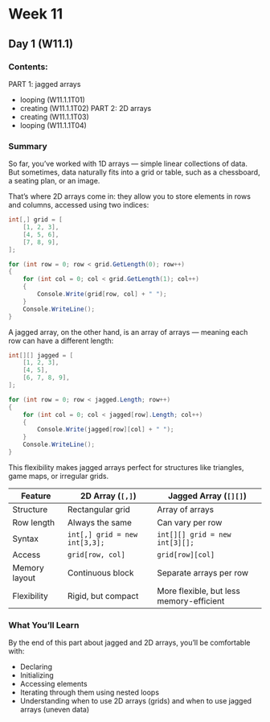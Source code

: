 # Week 11

## Day 1 (W11.1)

### Contents:

PART 1: jagged arrays
* looping (W11.1.1T01)
* creating (W11.1.1T02)
PART 2: 2D arrays
* creating (W11.1.1T03)
* looping (W11.1.1T04)

### Summary
So far, you’ve worked with 1D arrays — simple linear collections of data.\
But sometimes, data naturally fits into a grid or table, such as a chessboard, a seating plan, or an image.

That’s where 2D arrays come in: they allow you to store elements in rows and columns, accessed using two indices:
```csharp
int[,] grid = [
    [1, 2, 3],
    [4, 5, 6],
    [7, 8, 9],
];

for (int row = 0; row < grid.GetLength(0); row++)
{
    for (int col = 0; col < grid.GetLength(1); col++)
    {
        Console.Write(grid[row, col] + " ");
    }
    Console.WriteLine();
}
```

A jagged array, on the other hand, is an array of arrays — meaning each row can have a different length:
```csharp
int[][] jagged = [
    [1, 2, 3],
    [4, 5],
    [6, 7, 8, 9],
];

for (int row = 0; row < jagged.Length; row++)
{
    for (int col = 0; col < jagged[row].Length; col++)
    {
        Console.Write(jagged[row][col] + " ");
    }
    Console.WriteLine();
}
```

This flexibility makes jagged arrays perfect for structures like triangles, game maps, or irregular grids.


| Feature | **2D Array (`[,]`)** | **Jagged Array (`[][]`)** |
|----------|-----------------------|---------------------------|
| Structure | Rectangular grid | Array of arrays |
| Row length | Always the same | Can vary per row |
| Syntax | `int[,] grid = new int[3,3];` | `int[][] grid = new int[3][];` |
| Access | `grid[row, col]` | `grid[row][col]` |
| Memory layout | Continuous block | Separate arrays per row |
| Flexibility | Rigid, but compact | More flexible, but less memory-efficient |


### What You’ll Learn
By the end of this part about jagged and 2D arrays, you’ll be comfortable with:
- Declaring
- Initializing
- Accessing elements
- Iterating through them using nested loops
- Understanding when to use 2D arrays (grids) and when to use jagged arrays (uneven data)